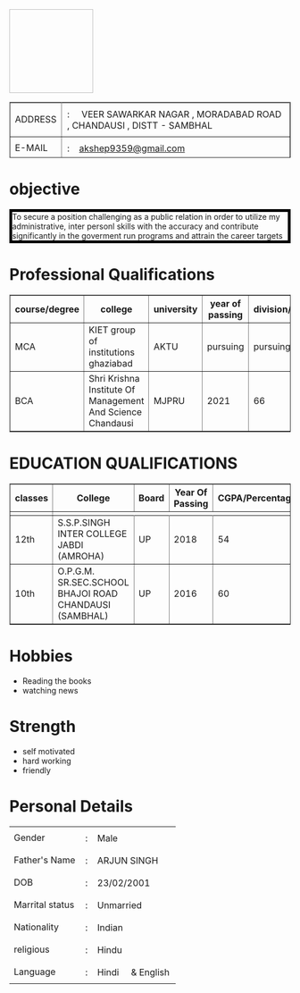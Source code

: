 <html>
<head>
<link rel="stylesheet" href="rfile.css">
</head>

<body>

<div1>
<table border="1" height="100px" width="200px">
<tr><img src="  " width="150px" height="150px"></td></p></div>
</tr>
<tr>
<td>ADDRESS</td><td style="padding:10px">:&nbsp&nbsp&nbsp&nbsp VEER SAWARKAR NAGAR , MORADABAD ROAD , CHANDAUSI , DISTT - SAMBHAL</td>
</tr>
<tr>
<td>E-MAIL</td><td style="padding:10px">:&nbsp&nbsp&nbsp&nbsp<u>akshep9359@gmail.com</u></td>
</tr>
<tr>
<td>phone no</td><td>:&nbsp&nbsp&nbsp&nbsp9359395940</td>
</tr>
</table>

<h1>
objective
</h1>
<p style="border:5px solid black">To secure a position challenging as a public relation in order to utilize  my administrative,  inter personl skills with the accuracy and contribute <br> significantly in the goverment run programs and attrain the career targets
</p>

<h1>Professional Qualifications</h1>
<table border="1">
<tr>
<th>course/degree</th><th>college</th><th>university</th><th>year of passing</th><th>division/percentage/grade</th>
</tr>
<td>MCA</td><td>KIET group of institutions ghaziabad</td><td>AKTU</td><td>pursuing</td><td>pursuing</td>
</tr>
<tr>
<td>BCA</td><td>Shri Krishna Institute Of Management And Science Chandausi</td><td>MJPRU</td><td>2021</td><td>66</td>
</tr>
</table>
<h1>EDUCATION QUALIFICATIONS</h1>
<table border="1">
<tr>
<th>classes</th><th>College</th><th>Board</th><th>Year Of Passing</th><th>CGPA/Percentage/</th>
</tr>
<td>
<tr>
<td>12th</td><td>S.S.P.SINGH INTER COLLEGE JABDI (AMROHA)</td><td>UP</td><td>2018</td><td>54</td>
</tr>
<tr>
<td>10th</td><td>O.P.G.M. SR.SEC.SCHOOL BHAJOI ROAD CHANDAUSI (SAMBHAL)</td><td>UP</td><td>2016</td><td>60</td>
</tr>
</table>
<h1>Hobbies</h1>
<ul>
<li>Reading the books</li>
<li>watching news</li>
</ul>
<h1>Strength</h1>
<ul>
<li>self motivated</li>
<li>hard working</li>
<li>friendly</li>
</ul>
<h1>Personal Details</h1>
<div2 class="size">
<table>
<tr>
<td>Gender</td><td  style="padding:10px">:&nbsp&nbsp&nbsp&nbspMale</td>
</tr>
<tr> 
<td>Father's Name</td><td  style="padding:10px">:&nbsp&nbsp&nbsp&nbspARJUN SINGH &nbsp&nbsp&nbsp&nbsp </td>
</tr>
<tr>
<td>DOB</td><td  style="padding:10px">:&nbsp&nbsp&nbsp&nbsp23/02/2001</td>
</tr>
<tr>
<td>Marrital status</td><td  style="padding:10px">:&nbsp&nbsp&nbsp&nbspUnmarried</td>
</tr>
<tr>
<td>Nationality</td><td style="padding:10px">:&nbsp&nbsp&nbsp&nbspIndian</td>
</tr>
<tr>
<td>religious</td><td  style="padding:10px">:&nbsp&nbsp&nbsp&nbspHindu</td>
</tr>
<tr>
<td>Language</td><td  style="padding:10px">:&nbsp&nbsp&nbsp&nbspHindi&nbsp&nbsp&nbsp&nbsp & English</td>
</tr>
</table>
</div2>
</div>
</body>
</html>
